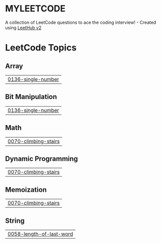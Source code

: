 # MYLEETCODE
A collection of LeetCode questions to ace the coding interview! - Created using [LeetHub v2](https://github.com/arunbhardwaj/LeetHub-2.0)

<!---LeetCode Topics Start-->
# LeetCode Topics
## Array
|  |
| ------- |
| [0136-single-number](https://github.com/Nitesh-N-D/MYLEETCODE/tree/master/0136-single-number) |
## Bit Manipulation
|  |
| ------- |
| [0136-single-number](https://github.com/Nitesh-N-D/MYLEETCODE/tree/master/0136-single-number) |
## Math
|  |
| ------- |
| [0070-climbing-stairs](https://github.com/Nitesh-N-D/MYLEETCODE/tree/master/0070-climbing-stairs) |
## Dynamic Programming
|  |
| ------- |
| [0070-climbing-stairs](https://github.com/Nitesh-N-D/MYLEETCODE/tree/master/0070-climbing-stairs) |
## Memoization
|  |
| ------- |
| [0070-climbing-stairs](https://github.com/Nitesh-N-D/MYLEETCODE/tree/master/0070-climbing-stairs) |
## String
|  |
| ------- |
| [0058-length-of-last-word](https://github.com/Nitesh-N-D/MYLEETCODE/tree/master/0058-length-of-last-word) |
<!---LeetCode Topics End-->